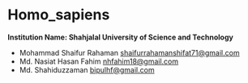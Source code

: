 # Homo_sapiens

**Institution Name: Shahjalal University of Science and Technology**

- Mohammad Shaifur Rahaman shaifurrahamanshifat71@gmail.com
- Md. Nasiat Hasan Fahim nhfahim18@gmail.com
- Md. Shahiduzzaman bipulhf@gmail.com
